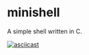 # minishell
A simple shell written in C.

[![asciicast](https://asciinema.org/a/ib74SsSJ4bDud4XChONVFmqti.svg)](https://asciinema.org/a/ib74SsSJ4bDud4XChONVFmqti)
